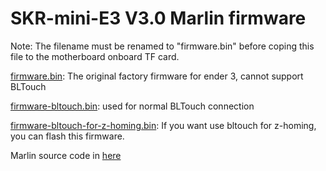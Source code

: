 # SKR-mini-E3 V3.0 Marlin firmware

Note: The filename must be renamed to "firmware.bin" before coping this file to the motherboard onboard TF card.

[firmware.bin](./firmware.bin): The original factory firmware for ender 3, cannot support BLTouch

[firmware-bltouch.bin](./firmware-bltouch.bin): used for normal BLTouch connection

[firmware-bltouch-for-z-homing.bin](./firmware-bltouch-for-z-homing.bin): If you want use bltouch for z-homing, you can flash this firmware.

Marlin source code in [here](https://github.com/bigtreetech/Marlin/tree/SKR-mini-E3-V3.0-G0B1)